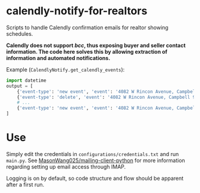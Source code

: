 # calendly-notify-for-realtors

Scripts to handle Calendly confirmation emails for realtor showing schedules. 

**Calendly does not support *bcc*, thus exposing buyer and seller contact information. The code here solves this by allowing extraction of information and automated notifications.**

Example (`CalendlyNotify.get_calendly_events`):
```python
import datetime
output = [
    {'event-type': 'new event', 'event': '4082 W Rincon Avenue, Campbell 95008', 'datetime': datetime.datetime(2020, 8, 20, 11, 0)},
    {'event-type': 'delete', 'event': '4082 W Rincon Avenue, Campbell 95008', 'datetime': datetime.datetime(2020, 8, 20, 11, 30)},
    # ...        
    {'event-type': 'new event', 'event': '4082 W Rincon Avenue, Campbell 95008', 'datetime': datetime.datetime(2020, 8, 20, 3, 0)},
]
```

# Use
Simply edit the credentials in `configurations/credentials.txt` and run `main.py`. See [MasonWang025/mailing-client-python](https://github.com/MasonWang025/mailing-client-python) for more information regarding setting up email access through IMAP. 

Logging is on by default, so code structure and flow should be apparent after a first run.
